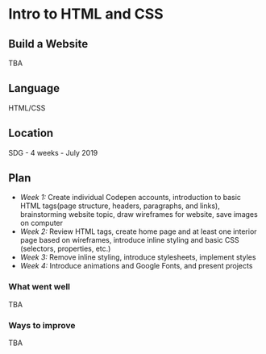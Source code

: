 # Intro to HTML and CSS

## Build a Website
TBA

## Language
HTML/CSS

## Location
SDG - 4 weeks - July 2019

## Plan
- *Week 1:* Create individual Codepen accounts, introduction to basic HTML tags(page structure, headers, paragraphs, and links), brainstorming website topic, draw wireframes for website, save images on computer
- *Week 2:* Review HTML tags, create home page and at least one interior page based on wireframes, introduce inline styling and basic CSS (selectors, properties, etc.)
- *Week 3:* Remove inline styling, introduce stylesheets, implement styles
- *Week 4:* Introduce animations and Google Fonts, and present projects

### What went well
TBA

### Ways to improve
TBA
